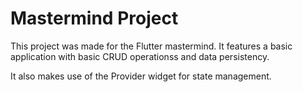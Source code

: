 # Mastermind Project

This project was made for the Flutter mastermind. It features a basic application with basic CRUD operationss and data persistency.

It also makes use of the Provider widget for state management.
